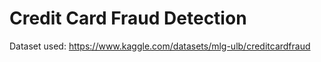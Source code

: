# Credit Card Fraud Detection

Dataset used: https://www.kaggle.com/datasets/mlg-ulb/creditcardfraud
